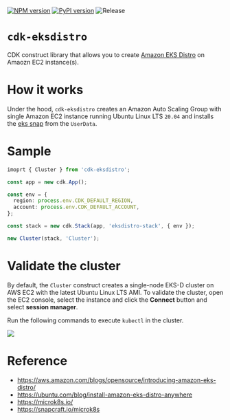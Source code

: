 [![NPM version](https://badge.fury.io/js/cdk-eksdistro.svg)](https://badge.fury.io/js/cdk-eksdistro)
[![PyPI version](https://badge.fury.io/py/cdk-eksdistro.svg)](https://badge.fury.io/py/cdk-eksdistro)
![Release](https://github.com/pahud/cdk-eksdistro/workflows/Release/badge.svg)

# `cdk-eksdistro`

CDK construct library that allows you to create [Amazon EKS Distro](https://distro.eks.amazonaws.com/) on Amaozn EC2 instance(s).

# How it works

Under the hood, `cdk-eksdistro` creates an Amazon Auto Scaling Group with single Amazon EC2 instance running Ubuntu Linux LTS `20.04` and installs the [eks snap](https://snapcraft.io/eks) from the `UserData`.

# Sample

```ts
imoprt { Cluster } from 'cdk-eksdistro';

const app = new cdk.App();

const env = {
  region: process.env.CDK_DEFAULT_REGION,
  account: process.env.CDK_DEFAULT_ACCOUNT,
};

const stack = new cdk.Stack(app, 'eksdistro-stack', { env });

new Cluster(stack, 'Cluster');
```

# Validate the cluster

By default, the `Cluster` construct creates a single-node EKS-D cluster on AWS EC2 with the latest Ubuntu Linux LTS AMI. To validate the cluster, open the EC2 console, select the instance and click the **Connect** button and select **session manager**.

Run the following commands to execute `kubectl` in the cluster.


![](https://pbs.twimg.com/media/EsEgnhoVoAIHnkr?format=jpg&name=4096x4096)


# Reference


- https://aws.amazon.com/blogs/opensource/introducing-amazon-eks-distro/
- https://ubuntu.com/blog/install-amazon-eks-distro-anywhere
- https://microk8s.io/
- https://snapcraft.io/microk8s


